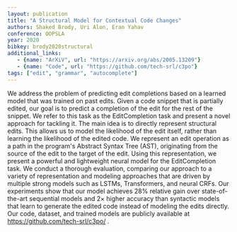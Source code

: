 ```yaml
---
layout: publication
title: "A Structural Model for Contextual Code Changes"
authors: Shaked Brody, Uri Alon, Eran Yahav
conference: OOPSLA
year: 2020
bibkey: brody2020structural
additional_links:
   - {name: "ArXiV", url: "https://arxiv.org/abs/2005.13209"}
   - {name: "Code", url: "https://github.com/tech-srl/c3po"}
tags: ["edit", "grammar", "autocomplete"]
---
```

We address the problem of predicting edit completions based on a learned model that was trained on past edits. Given a code snippet that is partially edited, our goal is to predict a completion of the edit for the rest of the snippet. We refer to this task as the EditCompletion task and present a novel approach for tackling it. The main idea is to directly represent structural edits. This allows us to model the likelihood of the edit itself, rather than learning the likelihood of the edited code. We represent an edit operation as a path in the program's Abstract Syntax Tree (AST), originating from the source of the edit to the target of the edit. Using this representation, we present a powerful and lightweight neural model for the EditCompletion task. We conduct a thorough evaluation, comparing our approach to a variety of representation and modeling approaches that are driven by multiple strong models such as LSTMs, Transformers, and neural CRFs. Our experiments show that our model achieves 28% relative gain over state-of-the-art sequential models and 2× higher accuracy than syntactic models that learn to generate the edited code instead of modeling the edits directly. Our code, dataset, and trained models are publicly available at https://github.com/tech-srl/c3po/ . 

